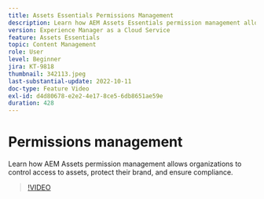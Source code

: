 ```yaml
---
title: Assets Essentials Permissions Management
description: Learn how AEM Assets Essentials permission management allows organizations to control access to assets, protect their brand, and ensure compliance.
version: Experience Manager as a Cloud Service
feature: Assets Essentials
topic: Content Management
role: User
level: Beginner
jira: KT-9818
thumbnail: 342113.jpeg
last-substantial-update: 2022-10-11
doc-type: Feature Video
exl-id: d4d80678-e2e2-4e17-8ce5-6db8651ae59e
duration: 428
---
```

# Permissions management

Learn how AEM Assets permission management allows organizations to control access to assets, protect their brand, and ensure compliance. 

>[!VIDEO](https://video.tv.adobe.com/v/342113?quality=12&learn=on)
